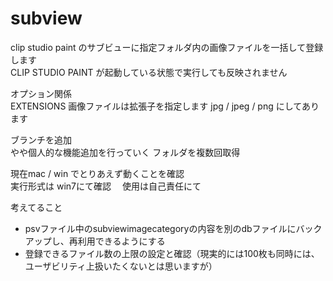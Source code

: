 # subview

clip studio paint のサブビューに指定フォルダ内の画像ファイルを一括して登録します  
CLIP STUDIO PAINT が起動している状態で実行しても反映されません  

オプション関係  
EXTENSIONS 画像ファイルは拡張子を指定します jpg / jpeg / png にしてあります  


ブランチを追加  
やや個人的な機能追加を行っていく
フォルダを複数回取得

現在mac / win でとりあえず動くことを確認  
実行形式は win7にて確認　
使用は自己責任にて

考えてること
* psvファイル中のsubviewimagecategoryの内容を別のdbファイルにバックアップし、再利用できるようにする
* 登録できるファイル数の上限の設定と確認（現実的には100枚も同時には、ユーザビリティ上扱いたくないとは思いますが）
